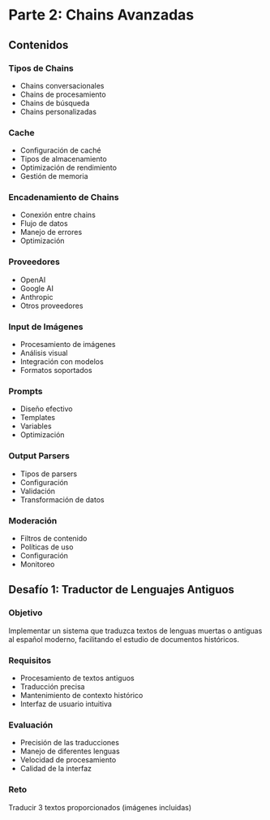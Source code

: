 # Parte 2: Chains Avanzadas

## Contenidos

### Tipos de Chains
- Chains conversacionales
- Chains de procesamiento
- Chains de búsqueda
- Chains personalizadas

### Cache
- Configuración de caché
- Tipos de almacenamiento
- Optimización de rendimiento
- Gestión de memoria

### Encadenamiento de Chains
- Conexión entre chains
- Flujo de datos
- Manejo de errores
- Optimización

### Proveedores
- OpenAI
- Google AI
- Anthropic
- Otros proveedores

### Input de Imágenes
- Procesamiento de imágenes
- Análisis visual
- Integración con modelos
- Formatos soportados

### Prompts
- Diseño efectivo
- Templates
- Variables
- Optimización

### Output Parsers
- Tipos de parsers
- Configuración
- Validación
- Transformación de datos

### Moderación
- Filtros de contenido
- Políticas de uso
- Configuración
- Monitoreo

## Desafío 1: Traductor de Lenguajes Antiguos

### Objetivo
Implementar un sistema que traduzca textos de lenguas muertas o antiguas al español moderno, facilitando el estudio de documentos históricos.

### Requisitos
- Procesamiento de textos antiguos
- Traducción precisa
- Mantenimiento de contexto histórico
- Interfaz de usuario intuitiva

### Evaluación
- Precisión de las traducciones
- Manejo de diferentes lenguas
- Velocidad de procesamiento
- Calidad de la interfaz

### Reto
Traducir 3 textos proporcionados (imágenes incluidas) 